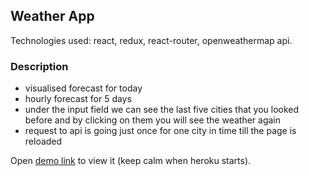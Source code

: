 ## Weather App

Technologies used: react, redux, react-router, openweathermap api.

### Description

- visualised forecast for today
- hourly forecast for 5 days
- under the input field we can see the last five cities that you looked before and by clicking on them you will see the weather again
- request to api is going just once for one city in time till the page is reloaded

Open [demo link](https://cryptic-refuge-85909.herokuapp.com/) to view it (keep calm when heroku starts).
